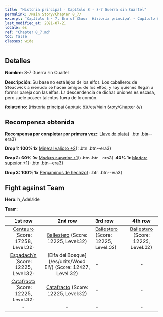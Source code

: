```yaml
---
title: "Historia principal - Capítulo 8 - 8-7 Guerra sin Cuartel"
permalink: /Main Story/Chapter 8_7/
excerpt: "Capítulo 8 - 7. Era of Chaos  Historia principal - Capítulo 8_7. 8-7 Guerra sin Cuartel"
last_modified_at: 2021-07-21
locale: es
ref: "Chapter 8_7.md"
toc: false
classes: wide
---
```


## Detalles

 **Nombre:** 8-7 Guerra sin Cuartel

 **Descripción:** Su base no está lejos de los elfos. Los caballeros de Steadwick a menudo se hacen amigos de los elfos, y hay quienes llegan a formar pareja con las elfas. La descendencia de dichas uniones es escasa, pero suele poseer talentos fuera de lo común.

 **Related to:** [Historia principal Capítulo 8](/es/Main Story/Chapter 8/)

## Recompensa obtenida

 **Recompensa por completar por primera vez::** [Llave de plata](/ItemsES/con_693/){: .btn .btn--era3}

 **Drop 1:** **100% 1x** [Mineral valioso +2](/ItemsES/mat_26/){: .btn .btn--era3}

 **Drop 2:** **60% 0x** [Madera superior +1](/ItemsES/mat_20/){: .btn .btn--era3}, **40% 1x** [Madera superior +1](/ItemsES/mat_20/){: .btn .btn--era3}

 **Drop 3:** **100% 1x** [Pergaminos de hechizo](/ItemsES/con_694/){: .btn .btn--era3}


## Fight against Team
 **Hero:** h_Adelaide

 **Team:**


  | 1st row | 2nd row | 3rd row | 4th row |
  |:----:|:----:|:----|:----:|
  | [Centauro](/es/units/Centaur/) (Score: 17258, Level:32)  | [Ballestero](/es/units/Marksman/) (Score: 12225, Level:32)  | [Ballestero](/es/units/Marksman/) (Score: 12225, Level:32)  | [Ballestero](/es/units/Marksman/) (Score: 12225, Level:32)  |
  | [Espadachín](/es/units/Swordsman/) (Score: 12225, Level:32)  | [Elfa del Bosque](/es/units/Wood Elf/) (Score: 12427, Level:32)  | - | - |
  | [Catafracto](/es/units/Cavalier/) (Score: 12225, Level:32)  | [Catafracto](/es/units/Cavalier/) (Score: 12225, Level:32)  | - | - |
  | - | - | - | - |


